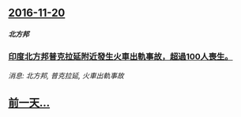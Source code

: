 ## [2016-11-20](/news/2016/11/20/index.md)

##### 北方邦
### [印度北方邦普克拉延附近發生火車出軌事故，超過100人喪生。 ](/news/2016/11/20/印度北方邦普克拉延附近發生火車出軌事故-超過100人喪生.md)
_消息: 北方邦, 普克拉延, 火車出軌事故_

## [前一天...](/news/2016/11/19/index.md)

